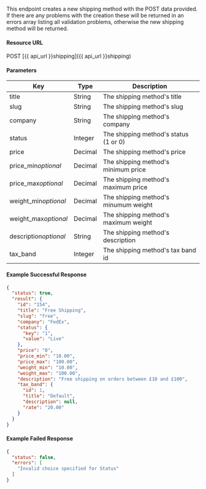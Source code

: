 <!--
@title Create new shipping method
@author Moltin Ltd
@description Creates a new shipping method

@sidebar 1
@family Shipping
@rate No
@auth Yes
@format JSON
@http POST
@version beta
-->
This endpoint creates a new shipping method with the POST data provided. If there are any problems with the creation these will be returned in an errors array listing all validation problems, otherwise the new shipping method will be returned.


#### Resource URL
POST [{{ api_url }}shipping]({{ api_url }}shipping)


#### Parameters
Key | Type | Description
--- | ---- | -----------
title | String | The shipping method's title
slug | String | The shipping method's slug
company | String | The shipping method's company
status | Integer | The shipping method's status (1 or 0)
price | Decimal | The shipping method's price
price_min*optional* | Decimal | The shipping method's minimum price
price_max*optional* | Decimal | The shipping method's maximum price
weight_min*optional* | Decimal | The shipping method's minumum weight
weight_max*optional* | Decimal | The shipping method's maximum weight
description*optional* | String | The shipping method's description
tax_band | Integer | The shipping method's tax band id

<!--code-->
#### Example Successful Response
``` json
{
  "status": true,
  "result": {
    "id": "154",
    "title": "Free Shipping",
    "slug": "free",
    "company": "FedEx",
    "status": {
      "key": "1",
      "value": "Live"
    },
    "price": "0",
    "price_min": "10.00",
    "price_max": "100.00",
    "weight_min": "10.00",
    "weight_max": "100.00",
    "description": "Free shipping on orders between £10 and £100",
    "tax_band": {
      "id": 1,
      "title": "Default",
      "description": null,
      "rate": "20.00"
    }
  }
}
```


#### Example Failed Response
``` json
{
  "status": false,
  "errors": [
    "Invalid choice specified for Status"
  ]
}
```
<!--/code-->